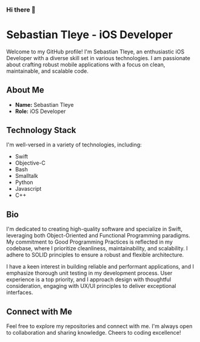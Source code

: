 ### Hi there 👋

# Sebastian Tleye - iOS Developer

Welcome to my GitHub profile! I'm Sebastian Tleye, an enthusiastic iOS Developer with a diverse skill set in various technologies. I am passionate about crafting robust mobile applications with a focus on clean, maintainable, and scalable code.

## About Me

- **Name:** Sebastian Tleye
- **Role:** iOS Developer

## Technology Stack

I'm well-versed in a variety of technologies, including:

- Swift
- Objective-C
- Bash
- Smalltalk
- Python
- Javascript
- C++

## Bio

I'm dedicated to creating high-quality software and specialize in Swift, leveraging both Object-Oriented and Functional Programming paradigms. My commitment to Good Programming Practices is reflected in my codebase, where I prioritize cleanliness, maintainability, and scalability. I adhere to SOLID principles to ensure a robust and flexible architecture.

I have a keen interest in building reliable and performant applications, and I emphasize thorough unit testing in my development process. User experience is a top priority, and I approach design with thoughtful consideration, engaging with UX/UI principles to deliver exceptional interfaces.

## Connect with Me

Feel free to explore my repositories and connect with me. I'm always open to collaboration and sharing knowledge. Cheers to coding excellence!


